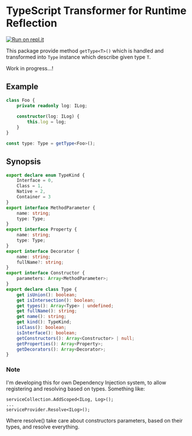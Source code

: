 # TypeScript Transformer for Runtime Reflection

[![Run on repl.it](https://repl.it/badge/github/Hookyns/ts-reflection.git)](https://repl.it/github/Hookyns/ts-reflection.git}&ref=button)

This package provide method `getType<T>()` which is handled and transformed into `Type` instance which describe given type `T`.

Work in progress...!

## Example
```typescript
class Foo {
    private readonly log: ILog;
    
    constructor(log: ILog) {
        this.log = log;
    }
}

const type: Type = getType<Foo>();
```



## Synopsis
```typescript
export declare enum TypeKind {
    Interface = 0,
    Class = 1,
    Native = 2,
    Container = 3
}
export interface MethodParameter {
    name: string;
    type: Type;
}
export interface Property {
    name: string;
    type: Type;
}
export interface Decorator {
    name: string;
    fullName?: string;
}
export interface Constructor {
    parameters: Array<MethodParameter>;
}
export declare class Type {
    get isUnion(): boolean;
    get isIntersection(): boolean;
    get types(): Array<Type> | undefined;
    get fullName(): string;
    get name(): string;
    get kind(): TypeKind;
    isClass(): boolean;
    isInterface(): boolean;
    getConstructors(): Array<Constructor> | null;
    getProperties(): Array<Property>;
    getDecorators(): Array<Decorator>;
}
```

### Note
I'm developing this for own Dependency Injection system, to allow registering and resolving based on types. Something like:
```
serviceCollection.AddScoped<ILog, Log>();
...
serviceProvider.Resolve<ILog>();
```

Where resolve() take care about constructors parameters, based on their types, and resolve everything.
